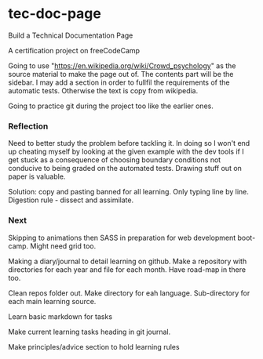 # tec-doc-page
Build a Technical Documentation Page

A certification project on freeCodeCamp

Going to use "https://en.wikipedia.org/wiki/Crowd_psychology" as the source material to make the page out of. The contents part will be the sidebar. I may add a section in order to fullfil the requirements of the automatic tests. Otherwise the text is copy from wikipedia. 

Going to practice git during the project too like the earlier ones.

### Reflection

Need to better study the problem before tackling it. In doing so I won't end up cheating myself by looking at the given example with the dev tools if I get stuck as a consequence of choosing boundary conditions not conducive to being graded on the automated tests. Drawing stuff out on paper is valuable.

Solution: copy and pasting banned for all learning. Only typing line by line. Digestion rule - dissect and assimilate.  

### Next

Skipping to animations then SASS in preparation for web development boot-camp. Might need grid too.

Making a diary/journal to detail learning on github. Make a repository with directories for each year and file for each month. Have road-map in there too.

Clean repos folder out. Make directory for eah language. Sub-directory for each main learning source.

Learn basic markdown for tasks

Make current learning tasks heading in git journal.

Make principles/advice section to hold learning rules